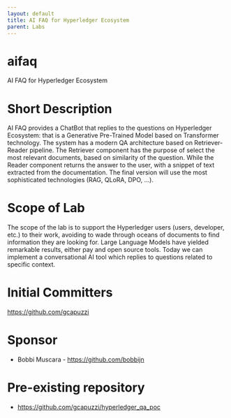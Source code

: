 ```yaml
---
layout: default
title: AI FAQ for Hyperledger Ecosystem
parent: Labs
---
```


# aifaq

AI FAQ for Hyperledger Ecosystem

# Short Description

AI FAQ provides a ChatBot that replies to the questions on Hyperledger Ecosystem: that is a Generative Pre-Trained Model based on Transformer technology. The system has a modern QA architecture based on Retriever-Reader pipeline. The Retriever component has the purpose of select the most relevant documents, based on similarity of the question. While the Reader component returns the answer to the user, with a snippet of text extracted from the documentation. The final version will use the most sophisticated technologies (RAG, QLoRA, DPO, ...).

# Scope of Lab

The scope of the lab is to support the Hyperledger users (users, developer, etc.) to their work, avoiding to wade through oceans of documents to find information they are looking for. Large Language Models have yielded remarkable results, either pay and open source tools. Today we can implement a conversational AI tool which replies to questions related to specific context.

# Initial Committers

https://github.com/gcapuzzi

# Sponsor

- Bobbi Muscara - https://github.com/bobbijn

# Pre-existing repository

- https://github.com/gcapuzzi/hyperledger_qa_poc
